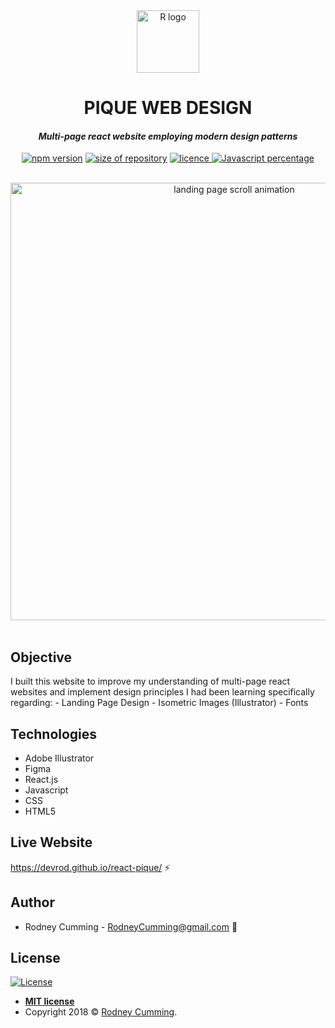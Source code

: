 <div align="center">
 <img src="./src/images/logo-fade.svg" width="100" alt="R logo">
 <br>
 <h1 size="+2">PIQUE WEB DESIGN</h1>
 <h4><i>Multi-page react website employing modern design patterns</i></h4>

 <p align="center">
    <a href="https://www.npmjs.com/package/npm/v/6.4.1" target="_blank"><img
    	alt="npm version"
    	src="https://img.shields.io/badge/npm-6.4.1-brightgreen.svg"></a>
    <a href="#"><img
    	alt="size of repository"
    	src="https://img.shields.io/badge/Size-56.0%20KB-yellowgreen.svg"></a>
    <a href="https://badges.mit-license.org/" target="_blank"><img
    	alt="licence"
    	src="https://img.shields.io/packagist/l/doctrine/orm.svg">
	</a>
    <a href="#" target="_blank"><img
    	alt="Javascript percentage"
    	src="https://img.shields.io/badge/Javascript-67.1%25-yellow.svg">
	</a>
</p>
<br>
 <img src="./readme-images/screen-capture.gif" width="700" alt="landing page scroll animation">
</div>
<br>

## Objective

I built this website to improve my understanding of multi-page react websites and implement design principles I had been learning specifically regarding: - Landing Page Design - Isometric Images (Illustrator) - Fonts

## Technologies

- Adobe Illustrator
- Figma
- React.js
- Javascript
- CSS
- HTML5

## Live Website

https://devrod.github.io/react-pique/ :zap:

## Author

- Rodney Cumming - RodneyCumming@gmail.com :email:

## License

[![License](https://img.shields.io/packagist/l/doctrine/orm.svg)](http://badges.mit-license.org)

- **[MIT license](http://badges.mit-license.org)**
- Copyright 2018 © <a href="http://fvcproductions.com" target="_blank">Rodney Cumming</a>.
